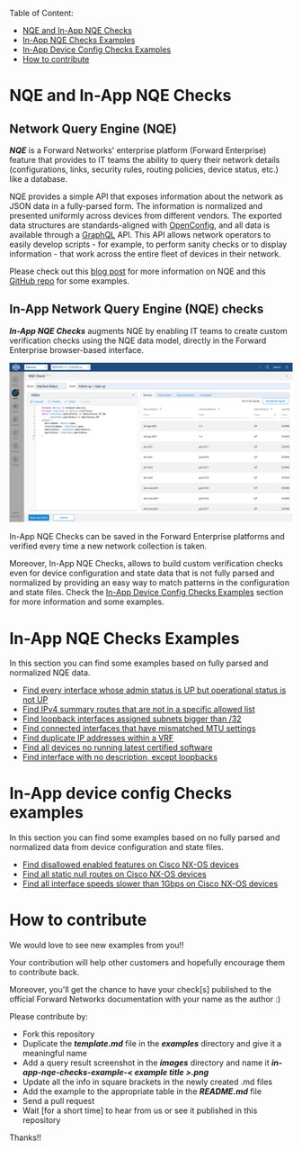 Table of Content:

  * [NQE and In-App NQE Checks](#chapter-1)  
  * [In-App NQE Checks Examples](#chapter-2)  
  * [In-App Device Config Checks Examples](#chapter-3)  
  * [How to contribute](#chapter-4)  

<a id="chapter-1"></a>
# NQE and In-App NQE Checks
## Network Query Engine (NQE)
***NQE*** is a Forward Networks' enterprise platform (Forward Enterprise) feature that provides to IT teams the ability to query their network details (configurations, links, security rules, routing policies, device status, etc.) like a database.

NQE provides a simple API that exposes information about the network as JSON data in a fully-parsed form. The information is normalized and presented uniformly across devices from different vendors. The exported data structures are standards-aligned with [OpenConfig](http://www.openconfig.net/), and all data is available through a [GraphQL](https://graphql.org/) API. This API allows network operators to easily develop scripts - for example, to perform sanity checks or to display information - that work across the entire fleet of devices in their network.

Please check out this [blog post](https://www.forwardnetworks.com/blog/network-query-engine) for more information on NQE and this [GitHub repo](https://github.com/forwardnetworks/network-query-engine-examples) for some examples.  

## In-App Network Query Engine (NQE) checks

***In-App NQE Checks*** augments NQE by enabling IT teams to create custom verification checks using the NQE data model, directly in the Forward Enterprise browser-based interface.

![In-App NQE Checks example](/images/in-app-nqe-checks-example.png?width=800px&classes=shadow)

In-App NQE Checks can be saved in the Forward Enterprise platforms and verified every time a new network collection is taken.

Moreover, In-App NQE Checks, allows to build custom verification checks even for device configuration and state data that is not fully parsed and normalized by providing an easy way to match patterns in the configuration and state files. Check the [In-App Device Config Checks Examples](#example-6) section for more information and some examples.

<a id="chapter-2"></a>
# In-App NQE Checks Examples
In this section you can find some examples based on fully parsed and normalized NQE data.

  * [Find every interface whose admin status is UP but operational status is not UP](/examples/interface-status.md)
  * [Find IPv4 summary routes that are not in a specific allowed list](/examples/summary-routes.md)
  * [Find loopback interfaces assigned subnets bigger than /32](/examples/loopback-subnet.md)
  * [Find connected interfaces that have mismatched MTU settings](/examples/mtu-mismatch.md)
  * [Find duplicate IP addresses within a VRF](/examples/ip-uniqueness.md)
  * [Find all devices no running latest certified software](/examples/certified-software.md)
  * [Find interface with no description, except loopbacks](/examples/interface-description.md)

<a id="chapter-3"></a>
# In-App device config Checks examples

In this section you can find some examples based on no fully parsed and normalized data from device configuration and state files.

  * [Find disallowed enabled features on Cisco NX-OS devices](/examples/nxos-disallowed-features.md)
  * [Find all static null routes on Cisco NX-OS devices](/examples/nxos-null-static-routes.md)
  * [Find all interface speeds slower than 1Gbps on Cisco NX-OS devices](/examples/nxos-interface-speed.md)

<a id="chapter-4"></a>
# How to contribute

We would love to see new examples from you!!

Your contribution will help other customers and hopefully encourage them to contribute back.

Moreover, you'll get the chance to have your check[s] published to the official Forward Networks documentation with your name as the author :)

Please contribute by:

 * Fork this repository
 * Duplicate the ***template.md*** file in the ***examples*** directory and give it a meaningful name
 * Add a query result screenshot in the ***images*** directory and name it ***in-app-nqe-checks-example-< example title >.png***
 * Update all the info in square brackets in the newly created <example>.md files
 * Add the example to the appropriate table in the ***README.md*** file
 * Send a pull request
 * Wait [for a short time] to hear from us or see it published in this repository

Thanks!!
